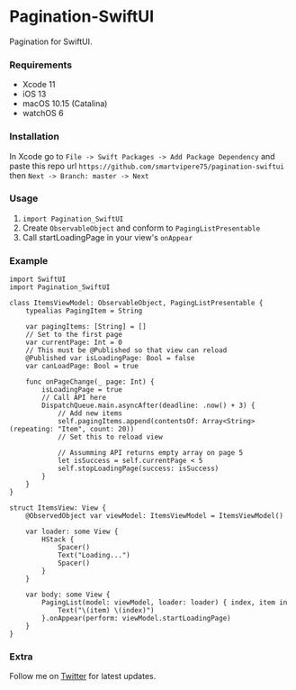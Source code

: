 # Pagination-SwiftUI

Pagination for SwiftUI.

### Requirements

* Xcode 11
* iOS 13
* macOS 10.15 (Catalina)
* watchOS 6

### Installation

In Xcode go to `File -> Swift Packages -> Add Package Dependency` and paste this repo url `https://github.com/smartvipere75/pagination-swiftui` then `Next -> Branch: master -> Next`  

### Usage

1. `import Pagination_SwiftUI`
2. Create `ObservableObject` and conform to `PagingListPresentable`
3. Call startLoadingPage in your view's `onAppear`

### Example

```
import SwiftUI
import Pagination_SwiftUI

class ItemsViewModel: ObservableObject, PagingListPresentable {
    typealias PagingItem = String
    
    var pagingItems: [String] = []
    // Set to the first page
    var currentPage: Int = 0
    // This must be @Published so that view can reload
    @Published var isLoadingPage: Bool = false
    var canLoadPage: Bool = true
    
    func onPageChange(_ page: Int) {
        isLoadingPage = true
        // Call API here
        DispatchQueue.main.asyncAfter(deadline: .now() + 3) {
            // Add new items
            self.pagingItems.append(contentsOf: Array<String>(repeating: "Item", count: 20))
            // Set this to reload view
            
            // Assumming API returns empty array on page 5
            let isSuccess = self.currentPage < 5
            self.stopLoadingPage(success: isSuccess)
        }
    }
}

struct ItemsView: View {
    @ObservedObject var viewModel: ItemsViewModel = ItemsViewModel()
    
    var loader: some View {
        HStack {
            Spacer()
            Text("Loading...")
            Spacer()
        }
    }
    
    var body: some View {
        PagingList(model: viewModel, loader: loader) { index, item in
            Text("\(item) \(index)")
        }.onAppear(perform: viewModel.startLoadingPage)
    }
}

```

### Extra

Follow me on [Twitter](https://twitter.com/smartvipere75) for latest updates.
